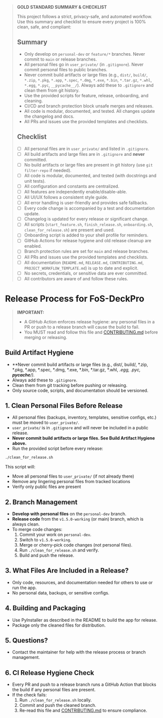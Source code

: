 > **GOLD STANDARD SUMMARY & CHECKLIST**
>
> This project follows a strict, privacy-safe, and automated workflow. Use this summary and checklist to ensure every project is 100% clean, safe, and compliant:
>
> ## Summary
> - Only develop on `personal-dev` or `feature/*` branches. Never commit to `main` or release branches.
> - All personal files go in `user_private/` (in `.gitignore`). Never commit personal files to public branches.
> - Never commit build artifacts or large files (e.g., `dist/`, `build/`, `*.zip`, `*.pkg`, `*.app`, `*.spec`, `*.dmg`, `*.exe`, `*.bin`, `*.tar.gz`, `*.whl`, `*.egg`, `*.pyc`, `__pycache__/`). Always add these to `.gitignore` and clean them from git history.
> - Use the provided scripts for feature, release, onboarding, and cleaning.
> - CI/CD and branch protection block unsafe merges and releases.
> - All code is modular, documented, and tested. All changes update the changelog and docs.
> - All PRs and issues use the provided templates and checklists.
>
> ## Checklist
> - [ ] All personal files are in `user_private/` and listed in `.gitignore`.
> - [ ] All build artifacts and large files are in `.gitignore` and **never** committed.
> - [ ] No build artifacts or large files are present in git history (use `git filter-repo` if needed).
> - [ ] All code is modular, documented, and tested (with docstrings and unit tests).
> - [ ] All configuration and constants are centralized.
> - [ ] All features are independently enable/disable-able.
> - [ ] All UI/UX follows a consistent style guide.
> - [ ] All error handling is user-friendly and provides safe fallbacks.
> - [ ] Every code change is accompanied by a test and documentation update.
> - [ ] Changelog is updated for every release or significant change.
> - [ ] All scripts (`start_feature.sh`, `finish_release.sh`, `onboarding.sh`, `clean_for_release.sh`) are present and used.
> - [ ] Onboarding script is added to your shell profile for reminders.
> - [ ] GitHub Actions for release hygiene and old release cleanup are enabled.
> - [ ] Branch protection rules are set for `main` and release branches.
> - [ ] All PRs and issues use the provided templates and checklists.
> - [ ] All documentation (`README.md`, `RELEASE.md`, `CONTRIBUTING.md`, `PROJECT_WORKFLOW_TEMPLATE.md`) is up to date and explicit.
> - [ ] No secrets, credentials, or sensitive data are ever committed.
> - [ ] All contributors are aware of and follow these rules.

# Release Process for FoS-DeckPro

> **IMPORTANT:**
> - A GitHub Action enforces release hygiene: any personal files in a PR or push to a release branch will cause the build to fail.
> - You MUST read and follow this file and [CONTRIBUTING.md](CONTRIBUTING.md) before merging or releasing.

## Build Artifact Hygiene
- **Never commit build artifacts or large files (e.g., dist/, build/, *.zip, *.pkg, *.app, *.spec, *.dmg, *.exe, *.bin, *.tar.gz, *.whl, *.egg, *.pyc, __pycache__/).**
- Always add these to `.gitignore`.
- Clean them from git tracking before pushing or releasing.
- Only source code, scripts, and documentation should be versioned.

## 1. Clean Personal Files Before Release
- All personal files (backups, inventory, templates, sensitive configs, etc.) must be moved to `user_private/`.
- `user_private/` is in `.gitignore` and will never be included in a public release.
- **Never commit build artifacts or large files. See Build Artifact Hygiene above.**
- Run the provided script before every release:

```sh
./clean_for_release.sh
```

This script will:
- Move all personal files to `user_private/` (if not already there)
- Remove any lingering personal files from tracked locations
- Verify only public files are present

## 2. Branch Management
- **Develop with personal files** on the `personal-dev` branch.
- **Release code** from the `v1.5.0-working` (or main) branch, which is always clean.
- To merge code changes:
  1. Commit your work on `personal-dev`.
  2. Switch to `v1.5.0-working`.
  3. Merge or cherry-pick code changes (not personal files).
  4. Run `./clean_for_release.sh` and verify.
  5. Build and push the release.

## 3. What Files Are Included in a Release?
- Only code, resources, and documentation needed for others to use or run the app.
- No personal data, backups, or sensitive configs.

## 4. Building and Packaging
- Use PyInstaller as described in the README to build the app for release.
- Package only the cleaned files for distribution.

## 5. Questions?
- Contact the maintainer for help with the release process or branch management.

## 6. CI Release Hygiene Check
- Every PR and push to a release branch runs a GitHub Action that blocks the build if any personal files are present.
- If the check fails:
  1. Run `./clean_for_release.sh` locally.
  2. Commit and push the cleaned branch.
  3. Re-read this file and [CONTRIBUTING.md](CONTRIBUTING.md) to ensure compliance. 
